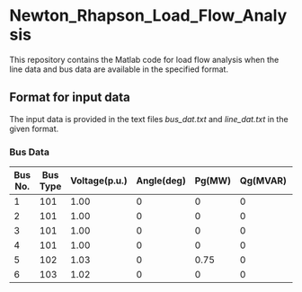 # Newton_Rhapson_Load_Flow_Analysis
This repository contains the Matlab code for load flow analysis when the line data and bus data are available in the specified format.

## Format for input data
The input data is provided in the text files *bus_dat.txt* and *line_dat.txt* in the given format.

### Bus Data

| Bus No. | Bus Type | Voltage(p.u.) | Angle(deg) | Pg(MW) | Qg(MVAR) | Pload(MW) | Qload(MVAR) |
|---------|----------|---------------|------------|--------|----------|-----------|-------------|
| 1 | 101 | 1.00 | 0 | 0 | 0 | 0.55 | 0.13 |
| 2 | 101 | 1.00 | 0 | 0 | 0 | 0 | 0 |
| 3 | 101 | 1.00 | 0 | 0 | 0 | 0.30 | 0.18 |
| 4 | 101 | 1.00 | 0 | 0 | 0 | 0.50 | 0.05 |
| 5 | 102 | 1.03 | 0 | 0.75 | 0 | 0.30 | 0.10 |
| 6 | 103 | 1.02 | 0 | 0 | 0 | 0 | 0 |

